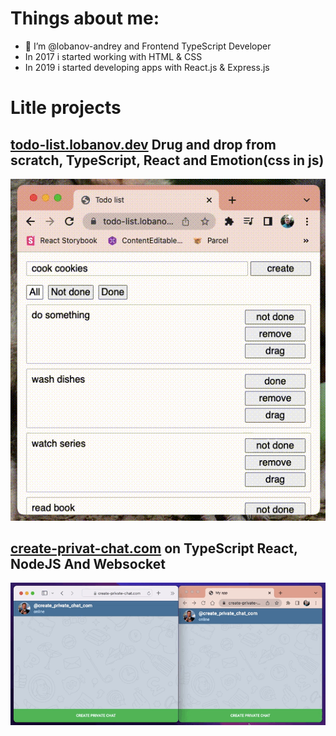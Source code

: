 # Things about me:
- 👋 I’m @lobanov-andrey and Frontend TypeScript Developer
- In 2017 i started working with HTML & CSS
- In 2019 i started developing apps with React.js & Express.js

# Litle projects
## [todo-list.lobanov.dev](https://github.com/lobanov-andrey/todo-list) Drug and drop from scratch, TypeScript, React and Emotion(css in js) 
![](https://raw.githubusercontent.com/lobanov-andrey/todo-list/main/preview.gif)
## [create-privat-chat.com](https://github.com/lobanov-andrey/create-private-chat.com) on TypeScript React, NodeJS And Websocket
![](https://raw.githubusercontent.com/lobanov-andrey/create-private-chat.com/main/preview.gif)

<!---
lobanov-andrey/lobanov-andrey is a ✨ special ✨ repository because its `README.md` (this file) appears on your GitHub profile.
You can click the Preview link to take a look at your changes.
--->
